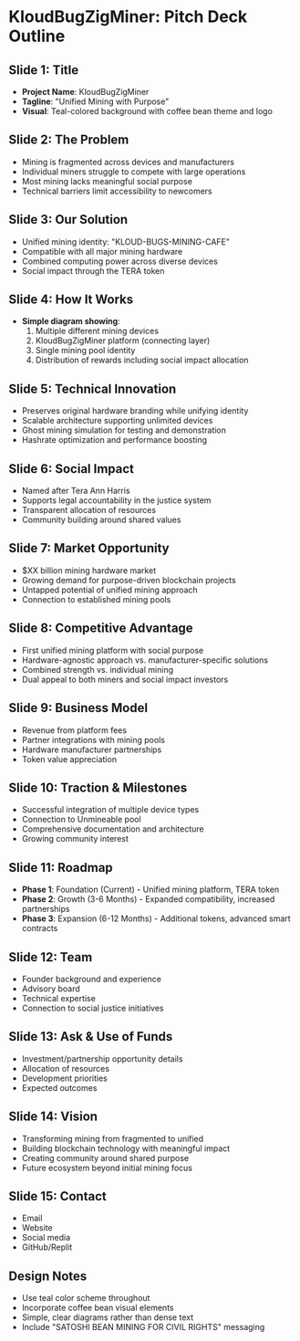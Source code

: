 # KloudBugZigMiner: Pitch Deck Outline

## Slide 1: Title
- **Project Name**: KloudBugZigMiner
- **Tagline**: "Unified Mining with Purpose"
- **Visual**: Teal-colored background with coffee bean theme and logo

## Slide 2: The Problem
- Mining is fragmented across devices and manufacturers
- Individual miners struggle to compete with large operations
- Most mining lacks meaningful social purpose
- Technical barriers limit accessibility to newcomers

## Slide 3: Our Solution
- Unified mining identity: "KLOUD-BUGS-MINING-CAFE"
- Compatible with all major mining hardware
- Combined computing power across diverse devices
- Social impact through the TERA token

## Slide 4: How It Works
- **Simple diagram showing**:
  1. Multiple different mining devices
  2. KloudBugZigMiner platform (connecting layer)
  3. Single mining pool identity
  4. Distribution of rewards including social impact allocation

## Slide 5: Technical Innovation
- Preserves original hardware branding while unifying identity
- Scalable architecture supporting unlimited devices
- Ghost mining simulation for testing and demonstration
- Hashrate optimization and performance boosting

## Slide 6: Social Impact
- Named after Tera Ann Harris
- Supports legal accountability in the justice system
- Transparent allocation of resources
- Community building around shared values

## Slide 7: Market Opportunity
- $XX billion mining hardware market
- Growing demand for purpose-driven blockchain projects
- Untapped potential of unified mining approach
- Connection to established mining pools

## Slide 8: Competitive Advantage
- First unified mining platform with social purpose
- Hardware-agnostic approach vs. manufacturer-specific solutions
- Combined strength vs. individual mining
- Dual appeal to both miners and social impact investors

## Slide 9: Business Model
- Revenue from platform fees
- Partner integrations with mining pools
- Hardware manufacturer partnerships
- Token value appreciation

## Slide 10: Traction & Milestones
- Successful integration of multiple device types
- Connection to Unmineable pool
- Comprehensive documentation and architecture
- Growing community interest

## Slide 11: Roadmap
- **Phase 1**: Foundation (Current) - Unified mining platform, TERA token
- **Phase 2**: Growth (3-6 Months) - Expanded compatibility, increased partnerships
- **Phase 3**: Expansion (6-12 Months) - Additional tokens, advanced smart contracts

## Slide 12: Team
- Founder background and experience
- Advisory board
- Technical expertise
- Connection to social justice initiatives

## Slide 13: Ask & Use of Funds
- Investment/partnership opportunity details
- Allocation of resources
- Development priorities
- Expected outcomes

## Slide 14: Vision
- Transforming mining from fragmented to unified
- Building blockchain technology with meaningful impact
- Creating community around shared purpose
- Future ecosystem beyond initial mining focus

## Slide 15: Contact
- Email
- Website
- Social media
- GitHub/Replit

## Design Notes
- Use teal color scheme throughout
- Incorporate coffee bean visual elements
- Simple, clear diagrams rather than dense text
- Include "SATOSHI BEAN MINING FOR CIVIL RIGHTS" messaging